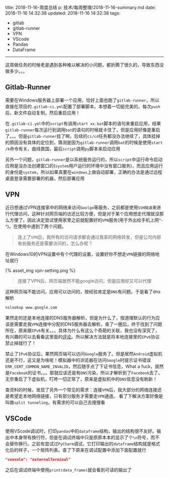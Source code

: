 title: 2018-11-16-周度总结
p: 技术/每周整理/2018-11-16-summary.md
date: 2018-11-16 14:32:38
updated: 2018-11-16 14:32:38
tags:
  - gitlab
  - gitlab-runner
  - VPN
  - VScode
  - Pandas
  - DataFrame
---


这周做任务的时候老是遇到各种难以解决的小问题，都折腾了很久的，导致东西没做多少。。。

## Gitlab-Runner

需要在Windows服务器上部署一个应用，恰好上面也跑了`gitlab-runner`，所以直接在项目的`.gitlab-ci.yml`配置了部署脚本。本想着一切挺完美的，每次`push`后，新文件自动复制，然后重启应用！

<!-- more -->

在`.gitlab-ci.yml`中的`script`有调用`start xx.bat`脚本的语句来重启应用，结果`gitlab-runner`每次运行到调用`bat`的语句的时候就卡住了，但是应用好像是重启了。。。但是`gitlab-runner`挂了啊，后续的`ci/cd`任务都没办法继续了，具体挂掉的原因没有具体的定位到，猜测是因为`gitlab-runner`调用`bat`的时候是使用`start /k`命令有关，曲线救国，最后`script`调用`py`脚本来启动应用

另外一个问题，`gitlab-runner`是以系统服务运行的，所以`script`中运行命令启动应用是没办法创建窗口的(`system`用户运行的环境中没有窗口服务)，而且应用运行的身份是`system`，所以如果真要在`windows`上做自动部署，正确的办法是通过远程桌面登录需要部署的机器，然后部署应用

## VPN

近日想通过VPN连接家中的网络来访问`Goolge`等服务，之前都是使用`SSH隧道`来进行代理访问，这种针对网页端的访还比较方便，但是对于某个应用想走代理就没那么方便了。因此决定尝试使用家里之前就配置好的`VPN`服务(用于外出给手机上网^-^)。在使用中遇到了两个问题。

> 连上了`VPN`后，我所有的访问请求都会通过我家的网络转发，但是公司内部有些服务还是需要访问的，怎么办呢？

在Windows10的VPN设置中有个代理的设置，设置好你不想走`VPN`链接的网络地址就行

{% asset_img vpn-setting.png %}


> 连接了VPN后，网页端居然不能google访问，但是应用却又可以代理

这种网页端不能访问，应用可以访问的，按经验肯定是`DNS`有问题。于是看了dns解析

``` bash
nslookup www.google.com
```

果然走的还是本地连接的DNS服务器解析，但是为什么了，按道理默认的行为应该是需要走我`VPN`连接中分配的DNS服务器去解析。查了一圈后，终于找到了问题所在，原来跟`IPv6`有关。。。具体为什么有这么个奇葩的关联，我也没有深究了，有兴趣的可以去看看这里面的[评论](https://answers.microsoft.com/en-us/windows/forum/windows_10-networking/win-10-dns-resolution-of-remote-network-via-vpn/513bdeea-0d18-462e-9ec3-a41129eec736)。所以解决方法就是将本地连接里的`IPv6`协议禁止掉就行了！

禁止了`IPv6`协议后，果然网页端可以访问`Google`服务了。但是居然`Android`虚拟机还是不行，这又是为啥呢！模拟器中的浏览器在访问`Google`时提示证书错误`ERR_CERT_COMMON_NAME_INVALID`，然后随手点了下证书信息，What a fuck，居然是`Facebook`的证书。。。那就应该还是有`DNS`污染，所以才解析到了`Facebook`去了。无奈重启了下虚拟机，叮咚一切正常了，原来是虚拟机中的`DNS`信息没有刷新！

查资料的时候，发现了另外一个常见的需求：连接`VPN`后，我大部分的网络连接还是希望走本地网络链接，只有部分服务才需要走`VPN`通道。 看了下解决方案好像是叫做`split tunneling`，有需求的可以自己去搜搜看


## VSCode

使用VScode调试时，打印`pandas`中的`dataframe`结构，输出的结构很不友好。输出中本身带有换行符，但是在调试终端中只是原原本本的显示了个`\n`符号，而不会替你换行。之前有尝试过`PyCharm`调试，它打印输出的`dataframe`结构就是格式化后的样子，一个矩阵列表。查了下原来在调试配置中添加下面配置就行

``` json
"console": "externalTerminal"
```

之后在调试终端中使用`print(data_frame)`就会看到可读的输出了

